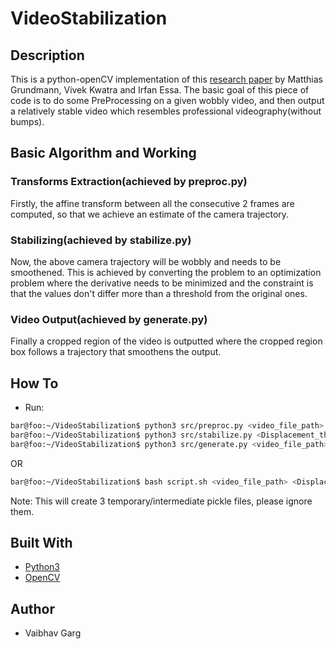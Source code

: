 # VideoStabilization

## Description

This is a python-openCV implementation of this [research paper](https://static.googleusercontent.com/media/research.google.com/en//pubs/archive/37041.pdf) by Matthias Grundmann, Vivek Kwatra and Irfan Essa. The basic goal of this piece of code is to do some PreProcessing on a given wobbly video, and then output a relatively stable video which resembles professional videography(without bumps).

## Basic Algorithm and Working

### Transforms Extraction(achieved by preproc.py)

Firstly, the affine transform between all the consecutive 2 frames are computed, so that we achieve an estimate of the camera trajectory.

### Stabilizing(achieved by stabilize.py)

Now, the above camera trajectory will be wobbly and needs to be smoothened. This is achieved by converting the problem to an optimization problem where the derivative needs to be minimized and the constraint is that the values don't differ more than a threshold from the original ones.

### Video Output(achieved by generate.py)

Finally a cropped region of the video is outputted where the cropped region box follows a trajectory that smoothens the output.

## How To

* Run:

```bash
bar@foo:~/VideoStabilization$ python3 src/preproc.py <video_file_path>
bar@foo:~/VideoStabilization$ python3 src/stabilize.py <Displacement_threshold_pixels>
bar@foo:~/VideoStabilization$ python3 src/generate.py <video_file_path> <Displacement_threshold_pixels>
```

OR

```bash
bar@foo:~/VideoStabilization$ bash script.sh <video_file_path> <Displacement_threshold_pixels>
```

Note: This will create 3 temporary/intermediate pickle files, please ignore them.

## Built With

* [Python3](https://www.python.org/download/releases/3.0/)
* [OpenCV](https://docs.opencv.org/)

## Author

* Vaibhav Garg
